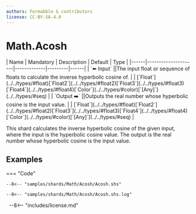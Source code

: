 ```yaml
---
authors: Formabble & contributors
license: CC-BY-SA-4.0
---
```



# Math.Acosh

<div class="sh-parameters" markdown="1">
| Name | Mandatory | Description | Default | Type |
|------|---------------------|-------------|---------|------|
| `⬅️ Input` ||The input float or sequence of floats to calculate the inverse hyperbolic cosine of. | | [`Float`](../../types/#float)[`Float2`](../../types/#float2)[`Float3`](../../types/#float3)[`Float4`](../../types/#float4)[`Color`](../../types/#color)[`[Any]`](../../types/#seq) |
| `Output ➡️` ||Outputs the real number whose hyperbolic cosine is the input value. | | [`Float`](../../types/#float)[`Float2`](../../types/#float2)[`Float3`](../../types/#float3)[`Float4`](../../types/#float4)[`Color`](../../types/#color)[`[Any]`](../../types/#seq) |

</div>

This shard calculates the inverse hyperbolic cosine of the given input, where the input is the hyperbolic cosine value. The output is the real number whose hyperbolic cosine is the input value.

## Examples

=== "Code"

  ```x86asm linenums="1"
  --8<-- "samples/shards/Math/Acosh/Acosh.shs"
  ```

  ```
  --8<-- "samples/shards/Math/Acosh/Acosh.shs.log"
  ```
&nbsp;
--8<-- "includes/license.md"

